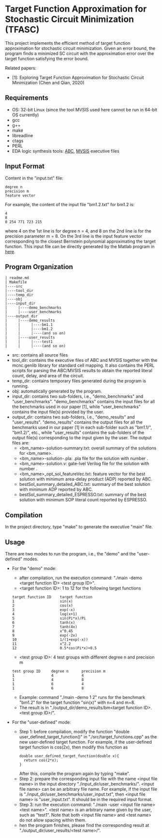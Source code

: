 # Target Function Approximation for Stochastic Circuit Minimization (TFASC)

This project implements the efficient method of target function approximation for stochastic circuit minimization. Given an error bound, the program finds a minimized SC circuit with the approximation error over the target function satisfying the error bound.

Related papers:
- [1]: Exploring Target Function Approximation for Stochastic Circuit Minimization (Chen and Qian, 2020)

## Requirements

- OS: 32-bit Linux (since the tool MVSIS used here cannot be run in 64-bit OS currently)
- gcc
- g++
- make
- libreadline
- ctags
- PERL
- EDA logic synthesis tools: [ABC](http://people.eecs.berkeley.edu/~alanmi/abc/), [MVSIS](https://ptolemy.berkeley.edu/projects/embedded/mvsis/) executive files

## Input Format
Content in the "input.txt" file:
```
degree n
precision m
feature vector
```
For example, the content of the input file "bm1.2.txt" for bm1.2 is:
```
4
8
0 254 771 723 215
```
where 4 on the 1st line is for degree n = 4, and 8 on the 2nd line is for the precision parameter m = 8. On the 3rd line is the input feature vector corresponding to the closest Bernstein polynomial approximating the target function. This input file can be directly generated by the Matlab program in [here](https://github.com/SJTU-ECTL/TFASC/tree/master/Bernstein%20polynomial%20approximation%20by%20Matlab).

## Program Organization
```
| readme.md
| Makefile
|----src
|----tool_dir
|----temp_dir
|----obj
|----input_dir
|     |----demo_benchmarks
|     |----user_benchmarks
|----output_dir
|     |----demo_results
|     |     |----bm1.1
|     |     |----bm1.2
|     |     |----(and so on)
|     |----user_results
|     |     |----test1
|     |     |----(and so on)
```
- src: contains all source files
- tool_dir: contains the executive files of ABC and MVSIS together with the mcnc.genlib library for standard cell mapping. It also contains the PERL scripts for parsing the ABC/MVSIS results to obtain the reported literal count, delay, and area of the circuit. 
- temp_dir: contains temporary files generated during the program is running.
- obj: automatically generated by the program.
- input_dir: contains two sub-folders, i.e., "demo_benchmarks" and "user_benchmarks". "demo_benchmarks" contains the input files for all the benchmarks used in our paper [1], while "user_benchmarks" contains the input file(s) provided by the user.
- output_dir: contains two sub-folders, i.e., "demo_results" and "user_results". "demo_results" contains the output files for all the benchmarks used in our paper [1] in each sub-folder such as "bm1.1/", "bm1.2/", etc., while "user_results" contains the sub-folders of the output file(s) corresponding to the input given by the user.
  The output files are:
  - <bm_name>-solution-summary.txt: overall summary of the solutions for <bm_name>.
  - <bm_name>-solution-<num>.pla: .pla file for the solution with number <num>.
  - <bm_name>-solution<num>.v: gate-lvel Verilog file for the solution with number <num>.
  - <bm_name>_opt_sol_featureVec.txt: feature vector for the best solution with minimum area-delay product (ADP) reported by ABC.
  - bestSol_summary_detailed_ABC.txt: summary of the best solution with minimum ADP reported by ABC.
  - bestSol_summary_detailed_ESPRESSO.txt: summary of the best solution with minimum SOP literal count reported by ESPRESSO.

## Compilation
In the project directory, type "make" to generate the executive "main" file. 

## Usage
There are two modes to run the program, i.e., the "demo" and the "user-defined" modes.
- For the "demo" mode:
  - after compilation, run the execution command: "./main -demo \<target function ID\> \<test group ID\>". 
  - \<target function ID\>: 1 to 12 for the following target functions
  ```
  target function ID    target function
  1                     sin(x)
  2                     cos(x)
  3                     exp(-x)
  4                     log(x+1)
  5                     sin(Pi*x)/Pi
  6                     tanh(x)
  7                     tanh(4x)
  8                     x^0.45
  9                     exp(-2x)
  10                    1/(1+exp(-x))
  11                    x^2.2
  12                    0.5*cos(Pi*x)+0.5
  ```
  - \<test group ID\>: 4 test groups with different degree n and precision m
  ```
  test group ID     degree n      precision m
  1                 4             4
  1                 4             8
  1                 6             4
  1                 6             8
  ```
  - Example: command "./main -demo 1 2" runs for the benchmark "bm1.2" for the target function "sin(x)" with n=4 and m=8.
  - The result is in "./output_dir/demo_results/bm\<target function ID\>.\<test group ID\>/".

- For the "user-defined" mode:
  - Step 1: before compilation, modify the function "double user_defined_target_function()" in "./src/target_functions.cpp" as the new user-defined target function. 
    For example, if the user-defined target function is cos(2x), then modify this function as
    ```
    double user_defined_target_function(double x){
      return cos(2*x);
    }
    ```
    After this, compile the program again by typing "make".
  - Step 2: prepare the corresponding input file with the name \<input file name\> in the input directory "./input_dir/user_benchmarks/". \<input file name\> can be an arbitrary file name. For example, if the input file is "./input_dir/user_benchmarks/user_input.txt", then \<input file name\> is "user_input.txt". It should be in the required input format.
  - Step 3: run the execution command: "./main -user \<input file name\> \<test name\>". \<test name\> is an arbitrary name given by the user, such as "test1". Note that both \<input file name\> and \<test name\> do not allow spacing within them.
  - hen the program finishes, please find the corresponding result at "./output_dir/user_results/\<test name\>/".
